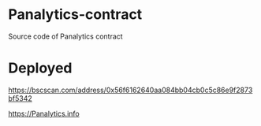 # Panalytics-contract
Source code of Panalytics contract

# Deployed
https://bscscan.com/address/0x56f6162640aa084bb04cb0c5c86e9f2873bf5342

https://Panalytics.info
